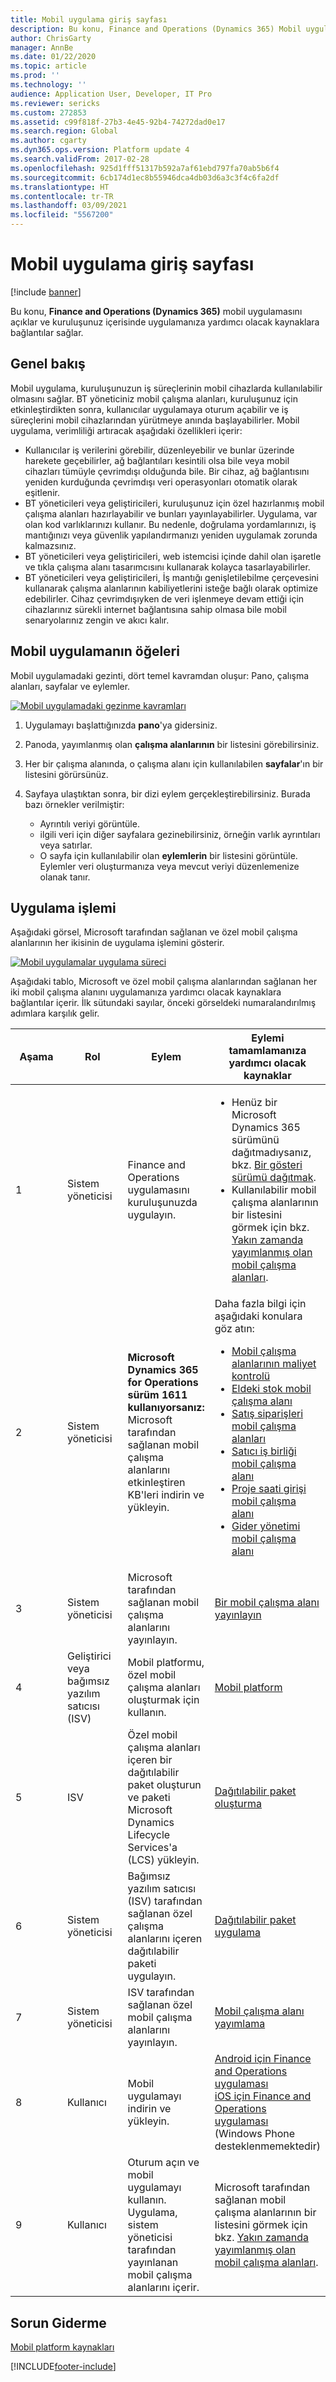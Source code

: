 ```yaml
---
title: Mobil uygulama giriş sayfası
description: Bu konu, Finance and Operations (Dynamics 365) Mobil uygulamasını açıklar ve kuruluşunuz içerisinde uygulamanıza yardımcı olacak kaynaklara bağlantılar sağlar.
author: ChrisGarty
manager: AnnBe
ms.date: 01/22/2020
ms.topic: article
ms.prod: ''
ms.technology: ''
audience: Application User, Developer, IT Pro
ms.reviewer: sericks
ms.custom: 272853
ms.assetid: c99f818f-27b3-4e45-92b4-74272dad0e17
ms.search.region: Global
ms.author: cgarty
ms.dyn365.ops.version: Platform update 4
ms.search.validFrom: 2017-02-28
ms.openlocfilehash: 925d1fff51317b592a7af61ebd797fa70ab5b6f4
ms.sourcegitcommit: 6cb174d1ec8b55946dca4db03d6a3c3f4c6fa2df
ms.translationtype: HT
ms.contentlocale: tr-TR
ms.lasthandoff: 03/09/2021
ms.locfileid: "5567200"
---
```

# <a name="mobile-app-home-page"></a>Mobil uygulama giriş sayfası

[!include [banner](../includes/banner.md)]

Bu konu, **Finance and Operations (Dynamics 365)** mobil uygulamasını açıklar ve kuruluşunuz içerisinde uygulamanıza yardımcı olacak kaynaklara bağlantılar sağlar.

<a name="overview"></a>Genel bakış
--------

Mobil uygulama, kuruluşunuzun iş süreçlerinin mobil cihazlarda kullanılabilir olmasını sağlar. BT yöneticiniz mobil çalışma alanları, kuruluşunuz için etkinleştirdikten sonra, kullanıcılar uygulamaya oturum açabilir ve iş süreçlerini mobil cihazlarından yürütmeye anında başlayabilirler. Mobil uygulama, verimliliği artıracak aşağıdaki özellikleri içerir:

- Kullanıcılar iş verilerini görebilir, düzenleyebilir ve bunlar üzerinde harekete geçebilirler, ağ bağlantıları kesintili olsa bile veya mobil cihazları tümüyle çevrimdışı olduğunda bile. Bir cihaz, ağ bağlantısını yeniden kurduğunda çevrimdışı veri operasyonları otomatik olarak eşitlenir.
- BT yöneticileri veya geliştiricileri, kuruluşunuz için özel hazırlanmış mobil çalışma alanları hazırlayabilir ve bunları yayınlayabilirler. Uygulama, var olan kod varlıklarınızı kullanır. Bu nedenle, doğrulama yordamlarınızı, iş mantığınızı veya güvenlik yapılandırmanızı yeniden uygulamak zorunda kalmazsınız.
- BT yöneticileri veya geliştiricileri, web istemcisi içinde dahil olan işaretle ve tıkla çalışma alanı tasarımcısını kullanarak kolayca tasarlayabilirler.
- BT yöneticileri veya geliştiricileri, İş mantığı genişletilebilme çerçevesini kullanarak çalışma alanlarının kabiliyetlerini isteğe bağlı olarak optimize edebilirler. Cihaz çevrimdışıyken de veri işlenmeye devam ettiği için cihazlarınız sürekli internet bağlantısına sahip olmasa bile mobil senaryolarınız zengin ve akıcı kalır.

## <a name="elements-of-the-mobile-app"></a>Mobil uygulamanın öğeleri
Mobil uygulamadaki gezinti, dört temel kavramdan oluşur: Pano, çalışma alanları, sayfalar ve eylemler. 

[![Mobil uygulamadaki gezinme kavramları](./media/mobilephoneapp1-1024x536.png)](./media/mobilephoneapp1.png)

1. Uygulamayı başlattığınızda **pano**'ya gidersiniz.
2. Panoda, yayımlanmış olan **çalışma alanlarının** bir listesini görebilirsiniz.
3. Her bir çalışma alanında, o çalışma alanı için kullanılabilen **sayfalar**'ın bir listesini görürsünüz.
4. Sayfaya ulaştıktan sonra, bir dizi eylem gerçekleştirebilirsiniz. Burada bazı örnekler verilmiştir:

    - Ayrıntılı veriyi görüntüle.
    - ilgili veri için diğer sayfalara gezinebilirsiniz, örneğin varlık ayrıntıları veya satırlar.
    - O sayfa için kullanılabilir olan **eylemlerin** bir listesini görüntüle. Eylemler veri oluşturmanıza veya mevcut veriyi düzenlemenize olanak tanır.

## <a name="implementation-process"></a>Uygulama işlemi
Aşağıdaki görsel, Microsoft tarafından sağlanan ve özel mobil çalışma alanlarının her ikisinin de uygulama işlemini gösterir. 

[![Mobil uygulamalar uygulama süreci](./media/Mobile-implementation-process-5.png)](./media/Mobile-implementation-process-5.png)

Aşağıdaki tablo, Microsoft ve özel mobil çalışma alanlarından sağlanan her iki mobil çalışma alanını uygulamanıza yardımcı olacak kaynaklara bağlantılar içerir. İlk sütundaki sayılar, önceki görseldeki numaralandırılmış adımlara karşılık gelir.

<table>
<colgroup>
<col width="25%" />
<col width="25%" />
<col width="25%" />
<col width="25%" />
</colgroup>
<thead>
<tr class="header">
<th>Aşama</th>
<th>Rol</th>
<th>Eylem</th>
<th>Eylemi tamamlamanıza yardımcı olacak kaynaklar</th>
</tr>
</thead>
<tbody>
<tr class="odd">
<td>1</td>
<td>Sistem yöneticisi</td>
<td>Finance and Operations uygulamasını kuruluşunuzda uygulayın.</td>
<td><ul><li>Henüz bir Microsoft Dynamics 365 sürümünü dağıtmadıysanız, bkz. <a href="../deployment/deploy-demo-environment.md">Bir gösteri sürümü dağıtmak</a>.</li><li>Kullanılabilir mobil çalışma alanlarının bir listesini görmek için bkz. <a href="mobile-workspaces-released.md">Yakın zamanda yayımlanmış olan mobil çalışma alanları</a>.</li></ul></td>
</tr>
<tr class="even">
<td>2</td>
<td>Sistem yöneticisi</td>
<td><strong>Microsoft Dynamics 365 for Operations sürüm 1611 kullanıyorsanız:</strong> Microsoft tarafından sağlanan mobil çalışma alanlarını etkinleştiren KB'leri indirin ve yükleyin.</td>
<td>Daha fazla bilgi için aşağıdaki konulara göz atın:
<ul>

<li><a href="../../../finance/cost-accounting/cost-controlling-mobile-workspace.md">Mobil çalışma alanlarının maliyet kontrolü</a></li>
<li><a href="../../../supply-chain/inventory/inventory-on-hand-mobile-workspace.md">Eldeki stok mobil çalışma alanı</a></li>
<li><a href="../../../supply-chain/sales-marketing/sales-orders-mobile-workspace.md">Satış siparişleri mobil çalışma alanları</a></li>
<li><a href="../../../supply-chain/procurement/vendor-collaboration-mobile-workspace.md">Satıcı iş birliği mobil çalışma alanı</a></li>
<li><a href="../../../finance/project-management/project-time-entry-mobile-workspace.md">Proje saati girişi mobil çalışma alanı</a></li>
<li><a href="../../../finance/expense-management/expense-management-mobile-workspace.md">Gider yönetimi mobil çalışma alanı</a></li>

</ul></td>
</tr>
<tr class="odd">
<td>3</td>
<td>Sistem yöneticisi</td>
<td>Microsoft tarafından sağlanan mobil çalışma alanlarını yayınlayın.</td>
<td><a href="publish-mobile-workspace.md">Bir mobil çalışma alanı yayınlayın</a>
</td>
</tr>
<tr class="even">
<td>4</td>
<td>Geliştirici veya bağımsız yazılım satıcısı (ISV)</td>
<td>Mobil platformu, özel mobil çalışma alanları oluşturmak için kullanın.</td>
<td><a href="platform/mobile-platform-home-page.md">Mobil platform</a></td>
</tr>
<tr class="odd">
<td>5</td>
<td>ISV</td>
<td>Özel mobil çalışma alanları içeren bir dağıtılabilir paket oluşturun ve paketi Microsoft Dynamics Lifecycle Services'a (LCS) yükleyin.</td>
<td><a href="../deployment/create-apply-deployable-package.md">Dağıtılabilir paket oluşturma</a></td>
</tr>
<tr class="even">
<td>6</td>
<td>Sistem yöneticisi</td>
<td>Bağımsız yazılım satıcısı (ISV) tarafından sağlanan özel çalışma alanlarını içeren dağıtılabilir paketi uygulayın.</td>
<td><a href="../deployment/apply-deployable-package-system.md">Dağıtılabilir paket uygulama</a></td>
</tr>
<tr class="odd">
<td>7</td>
<td>Sistem yöneticisi</td>
<td>ISV tarafından sağlanan özel mobil çalışma alanlarını yayınlayın.</td>
<td><a href="publish-mobile-workspace.md">Mobil çalışma alanı yayımlama</a></td>
</tr>
<tr class="even">
<td>8</td>
<td>Kullanıcı</td>
<td>Mobil uygulamayı indirin ve yükleyin.</td>
<td>
<a href="https://go.microsoft.com/fwlink/?linkid=850662">Android için Finance and Operations uygulaması</a><BR/>
<a href="https://go.microsoft.com/fwlink/?linkid=850663">iOS için Finance and Operations uygulaması</a><BR/>
(Windows Phone desteklenmemektedir)
</td>
</tr>
<tr class="odd">
<td>9</td>
<td>Kullanıcı</td>
<td>Oturum açın ve mobil uygulamayı kullanın. Uygulama, sistem yöneticisi tarafından yayınlanan mobil çalışma alanlarını içerir.</td>
<td>Microsoft tarafından sağlanan mobil çalışma alanlarının bir listesini görmek için bkz. <a href="mobile-workspaces-released.md">Yakın zamanda yayımlanmış olan mobil çalışma alanları</a>.
</td>
</tr>
</tbody>
</table>

## <a name="troubleshooting"></a>Sorun Giderme
[Mobil platform kaynakları](platform/mobile-platform-home-page.md#troubleshooting-the-app)


[!INCLUDE[footer-include](../../../includes/footer-banner.md)]